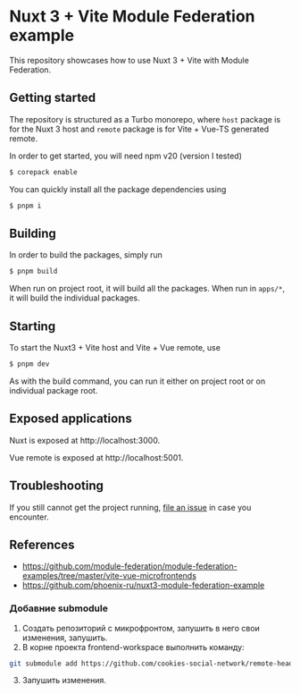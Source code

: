 # Nuxt 3 + Vite Module Federation example

This repository showcases how to use Nuxt 3 + Vite with Module Federation.

## Getting started
The repository is structured as a Turbo monorepo, where `host` package is for the Nuxt 3 host and `remote` package is for Vite + Vue-TS generated remote.

In order to get started, you will need npm v20 (version I tested)
```bash
$ corepack enable
```

You can quickly install all the package dependencies using
```bash
$ pnpm i
```

## Building
In order to build the packages, simply run
```bash
$ pnpm build
```
When run on project root, it will build all the packages. When run in `apps/*`, it will build the individual packages.

## Starting
To start the Nuxt3 + Vite host and Vite + Vue remote, use
```cmd
$ pnpm dev
```

As with the build command, you can run it either on project root or on individual package root.

## Exposed applications

Nuxt is exposed at http://localhost:3000.

Vue remote is exposed at http://localhost:5001.

## Troubleshooting

If you still cannot get the project running, [file an issue](https://github.com/jeffpdotone/nuxt-vite-module-federation/issues/new) in case you encounter.

## References

- https://github.com/module-federation/module-federation-examples/tree/master/vite-vue-microfrontends
- https://github.com/phoenix-ru/nuxt3-module-federation-example


### Добавние submodule
1. Создать репозиторий с микрофронтом, запушить в него свои изменения, запушить.
2. В корне проекта frontend-workspace выполнить команду:
```bash
git submodule add https://github.com/cookies-social-network/remote-header apps/remote-header-1
```
3. Запушить изменения.